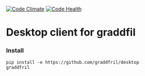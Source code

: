 [![Code Climate](https://codeclimate.com/github/graddfil/desktop/badges/gpa.svg)](https://codeclimate.com/github/graddfil/desktop)
[![Code Health](https://landscape.io/github/graddfil/desktop-app/master/landscape.svg?style=flat)](https://landscape.io/github/graddfil/desktop-app/master)

# Desktop client for graddfil
### Install
```
pip install -e https://github.com/graddfril/desktop
graddfril
```

